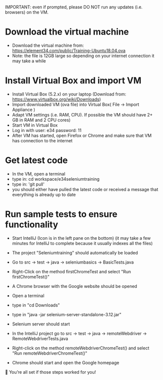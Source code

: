IMPORTANT: even if prompted, please DO NOT run any updates (i.e. browsers) on the VM. 

# Download the virtual machine
- Download the virtual machine from: https://element34.com/public/Training-Ubuntu18.04.ova 
- Note: the file is 12GB large so depending on your internet connection it may take a while 

# Install Virtual Box and import VM 
-  Install Virtual Box (5.2.x) on your laptop (Download from: https://www.virtualbox.org/wiki/Downloads) 
-  Import downloaded VM (ova file) into Virtual Box( File -> Import Appliance )
-  Adapt VM settings (i.e. RAM, CPU). If possible the VM should have 2+ GB in RAM and 2 CPU cores) 
-  Start VM in Virtual Box 
-  Log in with user: e34 password: 11 
-  After VM has started, open Firefox or Chrome and make sure that VM has connection to the internet 


# Get latest code
- In the VM, open a terminal 
- type in: cd workspace/e34seleniumtraining
- type in: 'git pull'
- you should either have pulled the latest code or received a message that everything is already up to date 


# Run sample tests to ensure functionality 
-  Start IntelliJ (Icon is in the left pane on the bottom) (it may take a few minutes for IntelliJ to complete because it usually indexes all the files) 
-  The project "Seleniumtraining" should automatically be loaded 
-  Go to src -> test -> java -> seleniumbasics -> BasicTests.java 
-  Right-Click on the method firstChromeTest and select "Run firstChromeTest()"
-  A Chrome browser with the Google website should be opened

-  Open a terminal 
-  type in "cd Downloads"
-  type in "java -jar selenium-server-standalone-3.12.jar"
-  Selenium server should start 
-  In the IntelliJ project go to src -> test -> java -> remoteWebdriver -> RemoteWebdriverTests.java
-  Right-click on the method remoteWebdriverChromeTest() and select "Run remoteWebdriverChromeTest()"
-  Chrome should start and open the Google homepage

  
 You’re all set if those steps worked for you! 
